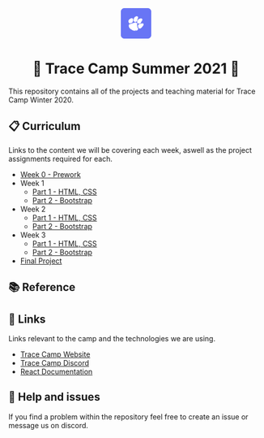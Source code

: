 <p align="center">
  <a href="https://tracecamp.com">
    <img alt="Tracecamp" src="./logo.svg" width="60" />
  </a>
</p>
<h1 align="center">
 🌴 Trace Camp Summer 2021 🥥
</h1>

This repository contains all of the projects and teaching material for Trace Camp Winter 2020.

## 📋 Curriculum

Links to the content we will be covering each week, aswell as the project assignments required for each.

- [Week 0 - Prework]()
- Week 1
  - [Part 1 - HTML, CSS]()
  - [Part 2 - Bootstrap]()
- Week 2
  - [Part 1 - HTML, CSS]()
  - [Part 2 - Bootstrap]()
- Week 3
  - [Part 1 - HTML, CSS]()
  - [Part 2 - Bootstrap]()
- [Final Project]()

## 📚 Reference

## 🔗 Links

Links relevant to the camp and the technologies we are using.

- [Trace Camp Website](https://tracecamp.com/)
- [Trace Camp Discord](https://discord.gg/z5qFUKJkwU)
- [React Documentation](https://reactjs.org/docs/introducing-jsx.html)

## 🧯 Help and issues

If you find a problem within the repository feel free to create an issue or message us on discord.
